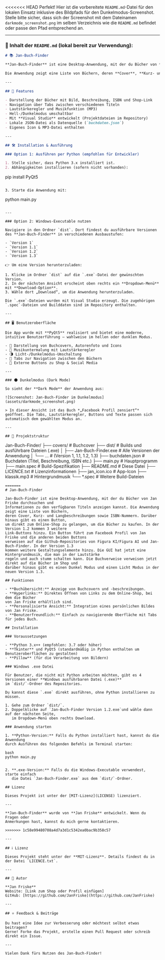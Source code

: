 <<<<<<< HEAD
Perfekt! Hier ist die vorbereitete `README.md`-Datei für den lokalen Einsatz inklusive des Bildpfads für den Dunkelmodus-Screenshot. Stelle bitte sicher, dass sich der Screenshot mit dem Dateinamen `darkmode_screenshot.png` im selben Verzeichnis wie die `README.md` befindet oder passe den Pfad entsprechend an.

---

### 📄 Inhalt der `README.md` (lokal bereit zur Verwendung):

```markdown
# 📚 Jan-Buch-Finder

**Jan-Buch-Finder** ist eine Desktop-Anwendung, mit der du Bücher von **Jan Friske** durchsuchen und Informationen zu den verfügbaren Titeln anzeigen kannst.

Die Anwendung zeigt eine Liste von Büchern, deren **Cover**, **Kurz- und Langbeschreibungen**, sowie **ISBN** und einen **Shop-Link-Button**, um die Bücher zu erwerben.

---

## 🚀 Features

- Darstellung der Bücher mit Bild, Beschreibung, ISBN und Shop-Link
- Navigation über Tabs zwischen verschiedenen Titeln
- Lautstärkeregler und Musikfunktion (MP3)
- Hell-/Dunkelmodus umschaltbar
- Mit **Visual Studio** entwickelt (Projektdateien im Repository)
- Lokale JSON-Datei als Datenquelle (`buchdaten.json`)
- Eigenes Icon & MP3-Datei enthalten

---

## 🛠️ Installation & Ausführung

### Option 1: Ausführen per Python (empfohlen für Entwickler)

1. Stelle sicher, dass Python 3.x installiert ist.
2. Abhängigkeiten installieren (sofern nicht vorhanden):

   ```
   pip install PyQt5
   ```

3. Starte die Anwendung mit:

   ```
   python main.py
   ```

---

### Option 2: Windows-Executable nutzen

Navigiere in den Ordner `dist`. Dort findest du ausführbare Versionen des **Jan-Buch-Finder** in verschiedenen Ausbaustufen:

- `Version 1`
- `Version 1.1`
- `Version 1.2`
- `Version 1.3`

👉 Um eine Version herunterzuladen:

1. Klicke im Ordner `dist` auf die `.exe`-Datei der gewünschten Version.
2. In der nächsten Ansicht erscheint oben rechts ein **Dropdown-Menü** mit **Download-Option**.
3. Wähle dort „Download“, um die Anwendung herunterzuladen.

Die `.exe`-Dateien wurden mit Visual Studio erzeugt. Die zugehörigen `.spec`-Dateien und Builddaten sind im Repository enthalten.

---

## 🖥️ Benutzeroberfläche

Die App wurde mit **PyQt5** realisiert und bietet eine moderne, intuitive Benutzerführung – wahlweise im hellen oder dunklen Modus.

- 📸 Darstellung von Buchcovern, Autorenfoto und Icons
- 🎵 Musikuntermalung mit Lautstärkeregler
- 🌗 Licht-/Dunkelmodus-Umschaltung
- 🧩 Tabs zur Navigation zwischen den Büchern
- 🔗 Externe Buttons zu Shop & Social Media

---

### 🌑 Dunkelmodus (Dark Mode)

So sieht der **Dark Mode** der Anwendung aus:

![Screenshot: Jan-Buch-Finder im Dunkelmodus](assets/darkmode_screenshot.png)

> In dieser Ansicht ist das Buch *„Facebook Profil zensiert“* geöffnet. Die Tabs, Lautstärkeregler, Buttons und Texte passen sich automatisch dem gewählten Modus an.

---

## 📁 Projektstruktur

```
Jan-Buch-Finder/
├── covers/                     # Buchcover
├── dist/                       # Builds und ausführbare Dateien (.exe)
│   ├── Jan-Buch-Finder.exe     # Alle Versionen der Anwendung
│   └── ...                     # (Version 1, 1.1, 1.2, 1.3)
├── buchdaten.json              # Buchdaten (Titel, Beschreibung, ISBN etc.)
├── main.py                     # Hauptprogramm
├── main.spec                   # Build-Spezifikation
├── README.md                   # Diese Datei
├── LICENCE.txt                 # Lizenzinformationen
├── jan_icon.ico                # App-Icon
├── klassik.mp3                 # Hintergrundmusik
└── *.spec                      # Weitere Build-Dateien
```
=======
# Jan-Buch-Finder

Jan-Buch-Finder ist eine Desktop-Anwendung, mit der du Bücher von Jan Friske durchsuchen und
Informationen zu den verfügbaren Titeln anzeigen kannst. Die Anwendung zeigt eine Liste von Büchern,
deren Cover, Kurz- und Langbeschreibungen sowie ISBN-Nummern. Darüber hinaus gibt es einen Button,
um direkt zum Online-Shop zu gelangen, um die Bücher zu kaufen. In der Version 1.2 kommen 3 weitere
Link-Buttons hinzu. Ein Button führt zum Facebook Profil von Jan Friske und die anderen beiden Buttons
verweisen auf die Github-Repositories von Figura KI/Figura AI und Jan-Buch-Finder. In der Version 1.3
kommen weitere Gestaltungselemente hinzu. Die GUI hat jetzt eine Hintergrundmusik, die man in der Lautstärke
regeln und auch stumm schalten kann. Die Buchverweise verweisen jetzt direkt auf die Bücher im Shop und
darüber hinaus gibt es einen Dunkel Modus und einen Licht Modus in der neuen Version 1.3.

## Funktionen

- **Buchübersicht:** Anzeige von Buchcovern und -beschreibungen.
- **Hyperlinks:** Direktes Öffnen von Links zu dem Online-Shop, bei dem die Bücher
von Jan Friske erhältlich sind.
- **Personalisierte Ansicht:** Integration eines persönlichen Bildes von Jan Friske.
- **Benutzerfreundlich:** Einfach zu navigierende Oberfläche mit Tabs für jedes Buch.

## Installation

### Voraussetzungen

- **Python 3.x++ (empfohlen: 3.7 oder höher)
- **Tkinter** und PyQt5 (standardmäßig in Python enthalten um Benutzeroberflächen zu gestalten)
- **Pillow** (für die Verarbeitung von Bildern)
  
### Windows .exe Datei

Für Benutzer, die nicht mit Python arbeiten möchten, gibt es 4 Versionen einer **Windows ausführbaren Datei (.exe)**
im `dist/`-Ordner des Repositories.

Du kannst diese `.exe` direkt ausführen, ohne Python installieren zu müssen.

1. Gehe zum Ordner `dist/`.
2. Doppelklicke auf `Jan-Buch-Finder Version 1.2.exe`und wähle dann auf der nächsten Seite,
   im Dropdown-Menü oben rechts Download.

### Anwendung starten

1. **Python-Version:** Falls du Python installiert hast, kannst du die Anwendung
durch Ausführen des folgenden Befehls im Terminal starten:

bash
python main.py


2. **.exe-Version:** Falls du die Windows-Executable verwendest, starte einfach
   die Datei `Jan-Buch-Finder.exe` aus dem `dist/`-Ordner.

## Lizenz

Dieses Projekt ist unter der [MIT-Lizenz](LICENSE) lizenziert.

---

**Jan-Buch-Finder** wurde von **Jan Friske** entwickelt. Wenn du Fragen oder
Anmerkungen hast, kannst du mich gerne kontaktieren.

>>>>>>> 1c58e99480708a4d7a3d1c5342ea0bac9b358c57

---

## ℹ️ Lizenz

Dieses Projekt steht unter der **MIT-Lizenz**. Details findest du in der Datei `LICENCE.txt`.

---

## 👤 Autor

**Jan Friske**  
Website: [Link zum Shop oder Profil einfügen]  
GitHub: [https://github.com/JanFriske](https://github.com/JanFriske)

---

## ⭐ Feedback & Beiträge

Du hast eine Idee zur Verbesserung oder möchtest selbst etwas beitragen?  
Gerne! Forke das Projekt, erstelle einen Pull Request oder schreib direkt ein Issue.

---

Vielen Dank fürs Nutzen des Jan-Buch-Finder!
```
